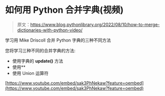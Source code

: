 # 如何用 Python 合并字典(视频)

> 原文：<https://www.blog.pythonlibrary.org/2022/08/10/how-to-merge-dictionaries-with-python-video/>

学习用 Mike Driscoll 合并 Python 字典的三种不同方法

您将学习三种不同的合并字典的方法:

*   使用字典的 **update()** 方法
*   使用**
*   使用 Union 运算符

[https://www.youtube.com/embed/sak3PhNekaw?feature=oembed](https://www.youtube.com/embed/sak3PhNekaw?feature=oembed)